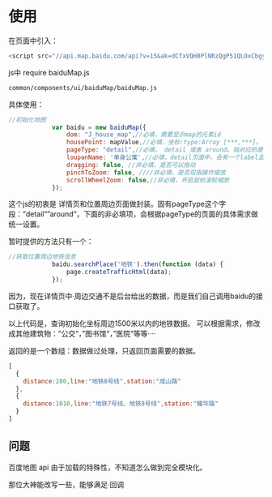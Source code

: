 # 使用



在页面中引入：

````javascript
<script src="//api.map.baidu.com/api?v=15&ak=dCfxVQH8PlNRzQgP51QLOxCbgyNUbXVz" type="text/javascript" head></script>
````



js中 require  baiduMap.js

````html
common/components/ui/baiduMap/baiduMap.js
````





具体使用：

````javascript
//初始化地图
            var baidu = new baiduMap({
                dom: "J_house_map",//必填，需要显示map的元素id
                housePoint: mapValue,//必填，坐标:type:Array [***,***]。
                pageType: "detail",//必填， detail 或者 around。指对应的是详情页，还是位置周边。
                loupanName: '单身公寓',//必填，detail页面中，会有一个label显示楼盘名。
                dragging: false, //非必填，是否可以拖动
                pinchToZoom: false, ////非必填，是否双指操作缩放
                scrollWheelZoom: false,//非必填，开启鼠标滚轮缩放
            });
````

这个js的初衷是 详情页和位置周边页面做封装。固有pageType这个字段：”detail“”around“，下面的非必填项，会根据pageType的页面的具体需求做统一设置。



暂时提供的方法只有一个：

````javascript
//获取位置周边地铁信息
            baidu.searchPlace('地铁').then(function (data) {
                page.createTrafficHtml(data);
            });
````

因为，现在详情页中·周边交通不是后台给出的数据，而是我们自己调用baidu的接口获取了。

以上代码是，查询初始化坐标周边1500米以内的地铁数据。 可以根据需求，修改成其他建筑物：”公交“，”图书馆“，”医院“等等····

返回的是一个数组：数据做过处理，只返回页面需要的数据。

````javascript
[
  {
    distance:280,line:"地铁8号线",station:"成山路"
  },
  {
    distance:1010,line:"地铁7号线、地铁8号线",station:"耀华路"
  }
]
````



## 问题

百度地图 api 由于加载的特殊性，不知道怎么做到完全模块化。

那位大神能改写一些，能够满足·回调